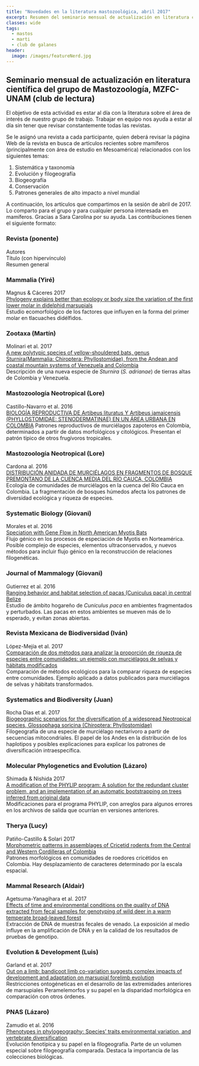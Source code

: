 ```yaml
---
title: "Novedades en la literatura mastozoológica, abril 2017"
excerpt: Resumen del seminario mensual de actualización en literatura científica del grupo de Mastozoología, MZFC-UNAM. 
classes: wide
tags:
  - mastos
  - marti
  - club de galanes
header:
  image: /images/featureNerd.jpg
---
```

## Seminario mensual de actualización en literatura científica del grupo de Mastozoología, MZFC-UNAM (club de lectura)

El objetivo de esta actividad es estar al día con la literatura sobre el área de interés de nuestro grupo de trabajo. Trabajar en equipo nos ayuda a estar al día sin tener que revisar constantemente todas las revistas.  

Se le asignó una revista a cada participante, quien deberá revisar la página Web de la revista en busca de artículos recientes sobre mamíferos (principalmente con área de estudio en Mesoamérica) relacionados con los siguientes temas:

1. Sistemática y taxonomía
2. Evolución y filogeografía
3. Biogeografía
4. Conservación
5. Patrones generales de alto impacto a nivel mundial

A continuación, los artículos que compartimos en la sesión de abril de 2017. Lo comparto para el grupo y para cualquier persona interesada en mamíferos. Gracias a Sara Carolina por su ayuda. Las contribuciones tienen el siguiente formato:

### Revista (ponente)
Autores  
Título (con hipervínculo)  
Resumen general   

### Mammalia (Yiré)
Magnus & Cáceres 2017  
[Phylogeny explains better than ecology or body size the variation of the first lower molar in didelphid marsupials](https://www.degruyter.com/view/j/mamm.ahead-of-print/mammalia-2015-0070/mammalia-2015-0070.xml)    
Estudio ecomorfológico de los factores que influyen en la forma del primer molar en tlacuaches didélfidos. 

### Zootaxa (Martín)
Molinari et al. 2017  
[A new polytypic species of yellow-shouldered bats, genus Sturnira(Mammalia: Chiroptera: Phyllostomidae), from the Andean and coastal mountain systems of Venezuela and Colombia](https://doi.org/10.11646/zootaxa.4243.1.3)  
Descripción de una nueva especie de _Sturnira_ (_S. adrianae_) de tierras altas de Colombia y Venezuela. 

### Mastozoología Neotropical (Lore)  
Castillo-Navarro et al. 2016   
[BIOLOGÍA REPRODUCTIVA DE Artibeus lituratus Y Artibeus jamaicensis (PHYLLOSTOMIDAE: STENODERMATINAE) EN UN ÁREA URBANA EN COLOMBIA](http://www.sarem.org.ar/wp-content/uploads/2017/03/SAREM_MastNeotrop_en-prensa_Castillo.pdf)
Patrones reproductivos de murciélagos zapoteros en Colombia, determinados a partir de datos morfológicos y citológicos. Presentan el patrón típico de otros frugívoros tropicales.  

### Mastozoología Neotropical (Lore)
Cardona al. 2016  
[DISTRIBUCIÓN ANIDADA DE MURCIÉLAGOS EN FRAGMENTOS DE BOSQUE PREMONTANO DE LA CUENCA MEDIA DEL RÍO CAUCA, COLOMBIA](http://www.sarem.org.ar/wp-content/uploads/2016/12/SAREM_MastNeotrop_23-2_13_Cardona.pdf)  
Ecología de comunidades de murciélagos en la cuenca del Río Cauca en Colombia. La fragmentación de bosques húmedos afecta los patrones de diversidad ecológica y riqueza de especies.


### Systematic Biology (Giovani)
Morales et al. 2016  
[Speciation with Gene Flow in North American Myotis Bats]( https://academic.oup.com/sysbio/article/66/3/440/2682289/Speciation-with-Gene-Flow-in-North-American-Myotis)  
Flujo génico en los procesos de especiación de Myotis en Norteamérica. Posible complejo de especies, elementos ultraconservados, y nuevos métodos para incluir flujo génico en la reconstrucción de relaciones filogenéticas.

### Journal of Mammalogy (Giovani)
Gutierrez et al. 2016  
[Ranging behavior and habitat selection of pacas (Cuniculus paca) 
in central Belize]( https://academic.oup.com/jmammal/article/98/2/542/2454680/Ranging-behavior-and-habitat-selection-of-pacas)  
Estudio de ámbito hogareño de _Cuniculus paca_ en ambientes fragmentados y perturbados. Las pacas en estos ambientes se mueven más de lo esperado, y evitan zonas abiertas.

### Revista Mexicana de Biodiversidad (Iván)
López-Mejía et al. 2017  
[Comparación  de  dos  métodos  para  analizar  la  proporción  de  riqueza de  especies  entre  comunidades:  un  ejemplo  con  murciélagos  de  selvas y  hábitats  modificados](http://dx.doi.org/10.1016/j.rmb.2017.01.008)  
Comparación de métodos ecológicos para la comparar riqueza de especies entre comunidades. Ejemplo aplicado a datos publicados para murciélagos de selvas y hábitats transformados.

### Systematics and Biodiversity (Juan)
Rocha Dias et al. 2017  
[Biogeographic scenarios for the diversification of a widespread Neotropical species, Glossophaga soricina (Chiroptera: Phyllostomidae)](http://dx.doi.org/10.1080/14772000.2016.1271060)  
Filogeografía de una especie de murciélago nectarívoro a partir de secuencias mitocondriales. El papel de los Andes en la distribución de los haplotipos y posibles explicaciones para explicar los patrones de diversificación intraespecífica. 

### Molecular Phylogenetics and Evolution (Lázaro)
Shimada & Nishida 2017  
[A modification of the PHYLIP program: A solution for the redundant cluster problem, and an implementation of an automatic bootstrapping on trees inferred from original data](http://dx.doi.org/10.1016/j.ympev.2017.02.012)  
Modificaciones para el programa PHYLIP, con arreglos para algunos errores en los archivos de salida que ocurrían en versiones anteriores. 

### Therya (Lucy)
Patiño-Castillo & Solari 2017  
[Morphometric patterns in assemblages of Cricetid rodents from the Central and Western Cordilleras of Colombia](http://www.revistas-conacyt.unam.mx/therya/index.php/THERYA/article/view/459)  
Patrones morfológicos en comunidades de roedores cricétidos en Colombia. Hay desplazamiento de caracteres determinado por la escala espacial. 

### Mammal Research (Aldair)
Agetsuma-Yanagihara et al. 2017  
[Effects of time and environmental conditions on the quality of DNA extracted from fecal samples for genotyping of wild deer in a warm temperate broad-leaved forest](https://link.springer.com/article/10.1007/s13364-016-0305-x)  
Extracción de DNA de muestras fecales de venado. La exposición al medio influye en la amplificación de DNA y en la calidad de los resultados de pruebas de genotipo. 


### Evolution & Development (Luis)  
Garland et al. 2017  
[Out on a limb: bandicoot limb co-variation suggests complex impacts of development and adaptation on marsupial forelimb evolution](http://onlinelibrary.wiley.com/doi/10.1111/ede.12220/abstract)  
Restricciones ontogéneticas en el desarrollo de las extremidades anteriores de marsupiales Peramelemorfos y su papel en la disparidad morfológica en comparación con otros órdenes. 

### PNAS (Lázaro)
Zamudio et al. 2016  
[Phenotypes in phylogeography: Species’ traits,environmental variation, and vertebrate diversification](www.pnas.org/cgi/doi/10.1073/pnas.1602237113)  
Evolución fenotípica y su papel en la filogeografía. Parte de un volumen especial sobre filogeografía comparada. Destaca la importancia de las colecciones biológicas. 


